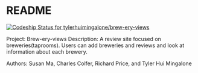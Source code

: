 # README

[![Codeship Status for tylerhuimingalone/brew-ery-views](https://app.codeship.com/projects/a8fe76e0-d1a6-0137-fece-36169c9ec608/status?branch=master)](https://app.codeship.com/projects/369654)

Project: Brew-ery-views
Description: A review site focused on breweries(taprooms). Users can add breweries and reviews and look at information about each brewery.

Authors: Susan Ma, Charles Colfer, Richard Price, and Tyler Hui Mingalone
